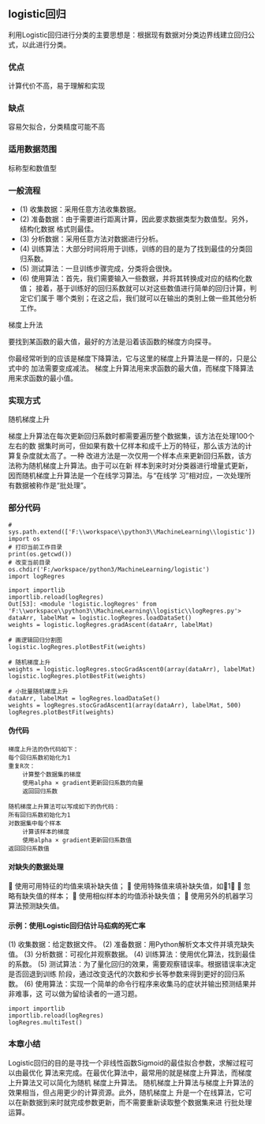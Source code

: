 ## logistic回归
利用Logistic回归进行分类的主要思想是：根据现有数据对分类边界线建立回归公式，以此进行分类。
### 优点
计算代价不高，易于理解和实现
### 缺点
容易欠拟合，分类精度可能不高
### 适用数据范围
标称型和数值型
### 一般流程
- (1) 收集数据：采用任意方法收集数据。
- (2) 准备数据：由于需要进行距离计算，因此要求数据类型为数值型。另外，结构化数据
格式则最佳。
- (3) 分析数据：采用任意方法对数据进行分析。
- (4) 训练算法：大部分时间将用于训练，训练的目的是为了找到最佳的分类回归系数。
- (5) 测试算法：一旦训练步骤完成，分类将会很快。
- (6) 使用算法：首先，我们需要输入一些数据，并将其转换成对应的结构化数值；
接着，基于训练好的回归系数就可以对这些数值进行简单的回归计算，判定它们属于
哪个类别；在这之后，我们就可以在输出的类别上做一些其他分析工作。

梯度上升法

要找到某函数的最大值，最好的方法是沿着该函数的梯度方向探寻。

你最经常听到的应该是梯度下降算法，它与这里的梯度上升算法是一样的，只是公式中的
加法需要变成减法。
梯度上升算法用来求函数的最大值，而梯度下降算法用来求函数的最小值。


### 实现方式
随机梯度上升

梯度上升算法在每次更新回归系数时都需要遍历整个数据集，该方法在处理100个左右的数
据集时尚可，但如果有数十亿样本和成千上万的特征，那么该方法的计算复杂度就太高了。一种
改进方法是一次仅用一个样本点来更新回归系数，该方法称为随机梯度上升算法。由于可以在新
样本到来时对分类器进行增量式更新，因而随机梯度上升算法是一个在线学习算法。与“在线学
习”相对应，一次处理所有数据被称作是“批处理”。


### 部分代码
```angular2html
# sys.path.extend(['F:\\workspace\\python3\\MachineLearning\\logistic'])
import os
# 打印当前工作目录
print(os.getcwd()) 
# 改变当前目录
os.chdir('F:/workspace/python3/MachineLearning/logistic') 
import logRegres

import importlib
importlib.reload(logRegres)
Out[53]: <module 'logistic.logRegres' from 'F:\\workspace\\python3\\MachineLearning\\logistic\\logRegres.py'>
dataArr, labelMat = logistic.logRegres.loadDataSet()
weights = logistic.logRegres.gradAscent(dataArr, labelMat)

# 画逻辑回归分割图
logistic.logRegres.plotBestFit(weights)

# 随机梯度上升
weights = logistic.logRegres.stocGradAscent0(array(dataArr), labelMat)
logistic.logRegres.plotBestFit(weights)

# 小批量随机梯度上升
dataArr, labelMat = logRegres.loadDataSet()
weights = logRegres.stocGradAscent1(array(dataArr), labelMat, 500)
logRegres.plotBestFit(weights)

```
#### 伪代码
```angularjs
梯度上升法的伪代码如下：
每个回归系数初始化为1 
重复R次：
    计算整个数据集的梯度
    使用alpha × gradient更新回归系数的向量
    返回回归系数  
```
```angularjs
随机梯度上升算法可以写成如下的伪代码：
所有回归系数初始化为1 
对数据集中每个样本
    计算该样本的梯度
    使用alpha × gradient更新回归系数值
返回回归系数值   
```
#### 对缺失的数据处理
 使用可用特征的均值来填补缺失值；
 使用特殊值来填补缺失值，如1；  忽略有缺失值的样本；
 使用相似样本的均值添补缺失值；
 使用另外的机器学习算法预测缺失值。


#### 示例：使用Logistic回归估计马疝病的死亡率
(1) 收集数据：给定数据文件。
(2) 准备数据：用Python解析文本文件并填充缺失值。
(3) 分析数据：可视化并观察数据。
(4) 训练算法：使用优化算法，找到最佳的系数。
(5) 测试算法：为了量化回归的效果，需要观察错误率。根据错误率决定是否回退到训练
阶段，通过改变迭代的次数和步长等参数来得到更好的回归系数。
(6) 使用算法：实现一个简单的命令行程序来收集马的症状并输出预测结果并非难事，这
可以做为留给读者的一道习题。

```angularjs
import importlib
importlib.reload(logRegres)
logRegres.multiTest()
```

### 本章小结
Logistic回归的目的是寻找一个非线性函数Sigmoid的最佳拟合参数，求解过程可以由最优化
算法来完成。在最优化算法中，最常用的就是梯度上升算法，而梯度上升算法又可以简化为随机
梯度上升算法。
随机梯度上升算法与梯度上升算法的效果相当，但占用更少的计算资源。此外，随机梯度上
升是一个在线算法，它可以在新数据到来时就完成参数更新，而不需要重新读取整个数据集来进
行批处理运算。